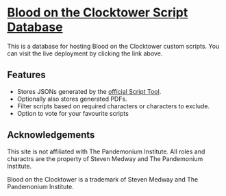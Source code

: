 # [Blood on the Clocktower Script Database](https://botc-scripts.azurewebsites.net/)

This is a database for hosting Blood on the Clocktower custom scripts. You can visit the live deployment by clicking the link above.

## Features

- Stores JSONs generated by the [official Script Tool](https://bloodontheclocktower.com/script/).
- Optionally also stores generated PDFs.
- Filter scripts based on required characters or characters to exclude.
- Option to vote for your favourite scripts

## Acknowledgements

This site is not affiliated with The Pandemonium Institute. All roles and charactrs are the property of Steven Medway and The Pandemonium Institute.

Blood on the Clocktower is a trademark of Steven Medway and The Pandemonium Institute.
